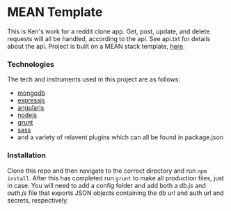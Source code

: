 # MEAN Template
This is Ken's work for a reddit clone app. Get, post, update, and delete requests will 
all be handled, according to the api. See api.txt for details about the api. Project is 
built on a MEAN stack template, [here](https://github.com/jer-keel/MEAN-Template).

### Technologies
The tech and instruments used in this project are as follows:

* [mongodb](https://www.mongodb.org/)
* [expressjs](http://expressjs.com/)
* [angularjs](https://angularjs.org/)
* [nodejs](https://nodejs.org/)
* [grunt](http://gruntjs.com/) 
* [sass](http://sass-lang.com/)
* and a variety of relavent plugins which can all be found in package.json

### Installation
Clone this repo and then navigate to the correct directory and run `npm install`.
After this has completed run `grunt` to make all production files, just in case.
You will need to add a config folder and add both a *db.js* and *auth.js* file that
exports JSON objects containing the db url and auth url and secrets, respectively.
